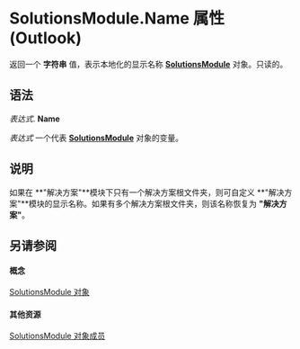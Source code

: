 
# SolutionsModule.Name 属性 (Outlook)

返回一个 **字符串** 值，表示本地化的显示名称 **[SolutionsModule](4597765e-a95d-bf07-2ac4-103218ebc696.md)** 对象。只读的。


## 语法

 _表达式_. **Name**

 _表达式_ 一个代表 **[SolutionsModule](4597765e-a95d-bf07-2ac4-103218ebc696.md)** 对象的变量。


## 说明

如果在 **"解决方案"**模块下只有一个解决方案根文件夹，则可自定义 **"解决方案"**模块的显示名称。如果有多个解决方案根文件夹，则该名称恢复为 **"解决方案"**。


## 另请参阅


#### 概念


[SolutionsModule 对象](4597765e-a95d-bf07-2ac4-103218ebc696.md)
#### 其他资源


[SolutionsModule 对象成员](8537b2d4-07cb-9e40-a87b-ff12d304f809.md)